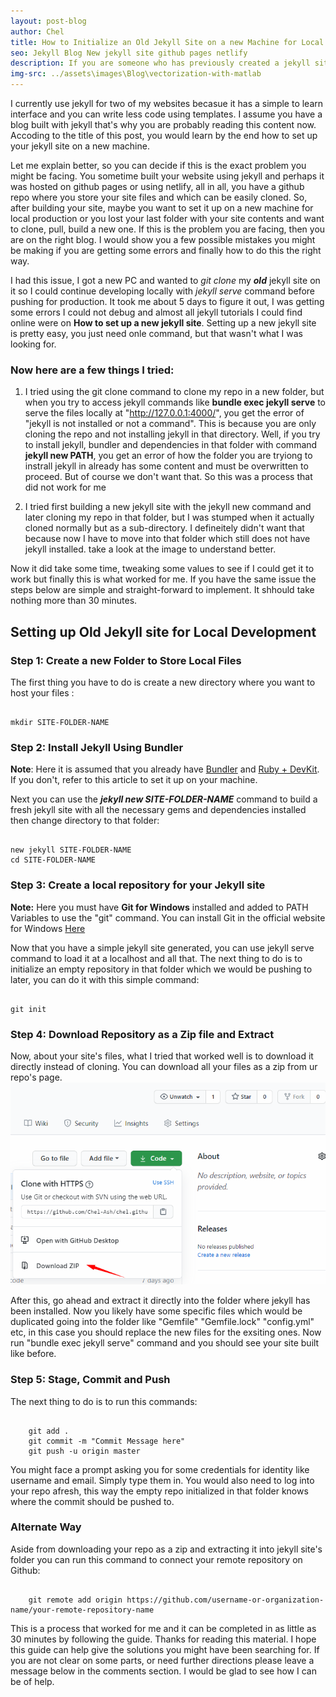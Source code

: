 ```yaml
---
layout: post-blog
author: Chel
title: How to Initialize an Old Jekyll Site on a new Machine for Local Development
seo: Jekyll Blog New jekyll site github pages netlify
description: If you are someone who has previously created a jekyll site with githubpages or netlify and wants to set it up on a new machine, this blog post is for you. Majority of tutorials on jekyll available on the internet are for those that wants to create a new jekyll site but what if you already got one u managed locally and want to set it up on a new machine. How do you go about that? Read on!
img-src: ../assets\images\Blog\vectorization-with-matlab
---
```

I currently use jekyll for two of my websites becasue it has a simple to learn interface and you can write less code using templates. I assume you have a blog built with jekyll that's why you are probably reading this content now. Accoding to the title of this post, you would learn by the end how to set up your jekyll site on a new machine. 

Let me explain better, so you can decide if this is the exact problem you might be facing. You sometime built your website using jekyll and perhaps it was hosted on github pages or using netlify, all in all, you have a github repo where you store your site files and which can be easily cloned. So, after building your site, maybe you want to set it up on a new machine for local production or you lost your last folder with your site contents and want to clone, pull, build a new one. If this is the problem you are facing, then you are on the right blog. I would show you a few possible mistakes you might be making if you are getting some errors and finally how to do this the right way.


I had this issue, I got a new PC and wanted to <em>git clone</em> my <em><b>old</b></em> jekyll site on it so I could continue developing locally with <em>jekyll serve</em> command before pushing for production. It took me about 5 days to figure it out, I was getting some errors I could not debug and almost all jekyll tutorials I could find online were on <b>How to set up a new jekyll site</b>. Setting up a new jekyll site is pretty easy, you just need onle command, but that wasn't what I was looking for.


<h3>Now here are a few things I tried:</h3>

1. I tried using the git clone command to clone my repo in a new folder, but when you try to access jekyll commands like <b>bundle exec jekyll serve</b> to serve the files locally at "http://127.0.0.1:4000/", you get the error of "jekyll is not installed or not a command". This is because you are only cloning the repo and not installing jekyll in that directory. Well, if you try to install jekyll, bundler and dependencies in that folder with command <b>jekyll new PATH</b>, you get an error of how the folder you are tryiong to instrall jekyll in already has some content and must be overwritten to proceed. But of course we don't want that. So this was a process that did not work for me

2. I tried first building a new jekyll site with the jekyll new command and later cloning my repo in that folder, but I was stumped when it actually cloned normally but as a sub-directory. I defineitely didn't want that because now I have to move into that folder which still does not have jekyll installed. take a look at the image to understand better.
    <img src="">

Now it did take some time, tweaking some values to see if I could get it to work but finally this is what worked for me. If you have the same issue the steps below are simple and straight-forward to implement. It shhould take nothing more than 30 minutes. 

<h2>Setting up Old Jekyll site for Local Development</h2>
<p style="clear: both;"></p>

<h3>Step 1: Create a new Folder to Store Local Files</h3>

The first thing you have to do is create a new directory where you want to host your files :
<pre><code class="css" style="padding: 0;">
mkdir SITE-FOLDER-NAME
</code></pre>
<h3>Step 2: Install Jekyll Using Bundler</h3>
<b>Note</b>: Here it is assumed that you already have <a href="">Bundler</a> and <a href="">Ruby + DevKit</a>. If you don't, refer to this article to set it up on your machine.

Next you can use the <em><b>jekyll new SITE-FOLDER-NAME</b></em> command to build a fresh jekyll site with all the necessary gems and dependencies installed then change directory to that folder:
<pre><code class="css" style="padding: 0;">
new jekyll SITE-FOLDER-NAME
cd SITE-FOLDER-NAME
</code></pre>

<h3>Step 3: Create a local repository for your Jekyll site</h3>
<b>Note:</b> Here you must have <b>Git for Windows</b> installed and added to PATH Variables to use the "git" command. You can install Git in the official website for Windows <a href="https://git-scm.com/download/win">Here</a>

Now that you have a simple jekyll site generated, you can use jekyll serve command to load it at a localhost and all that. The next thing to do is to initialize an empty repository in that folder which we would be pushing to later, you can do it with this simple command:
<pre><code class="css" style="padding: 0;">
git init
</code></pre>

<h3>Step 4: Download Repository as a Zip file and Extract</h3>

Now, about your site's files, what I tried that worked well is to download it directly instead of cloning. You can download all your files as a zip from ur repo's page. <br>
<img src="../../assets\images\Blog\download-repo-as-zip.png">

After this, go ahead and extract it directly into the folder where jekyll has been installed. Now you likely have some specific files which would be duplicated going into the folder like "Gemfile" "Gemfile.lock" "config.yml" etc, in this case you should replace the new files for the exsiting ones. Now run "bundle exec jekyll serve" command and you should see your site built like before. 

<h3>Step 5: Stage, Commit and Push</h3>
The next thing to do is to run this commands:
<pre><code class="css" style="padding: 0;">
	git add .
	git commit -m "Commit Message here"
	git push -u origin master
</code></pre>
You might face a prompt asking you for some credentials for identity like username and email. Simply type them in. You would also need to log into your repo afresh, this way the empty repo initialized in that folder knows where the commit should be pushed to.

<h3>Alternate Way</h3>
Aside from downloading your repo as a zip and extracting it into jekyll site's folder you can run this command to connect your remote repository on Github:
<pre><code class="css">
	git remote add origin https://github.com/username-or-organization-name/your-remote-repository-name
</code></pre>

<p style="clear: left;"></p>
This is a process that worked for me and it can be completed in as little as 30 minutes by following the guide. Thanks for reading this material. I hope this guide can help give the solutions you might have been searching for. If you are not clear on some parts, or need further directions please leave a message below in the comments section. I would be glad to see how I can be of help.